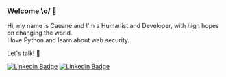 ### Welcome \o/ :metal:

Hi, my name is Cauane and I'm a Humanist and Developer, with high hopes on changing the world. <br>
I love Python and learn about web security.

Let's talk! :speech_balloon:

[![Linkedin Badge](https://img.shields.io/badge/-LinkedIn-blue?style=flat-square&logo=Linkedin&logoColor=white&link=https://www.linkedin.com/in/cauane-andrade/)](https://www.linkedin.com/in/cauane-andrade/)
[![Linkedin Badge](https://img.shields.io/badge/-cauaneandrade.com-purple?style=flat-square&logo=Python&logoColor=white&link=cauaneandrade.com)](http://www.cauaneandrade.com/)
